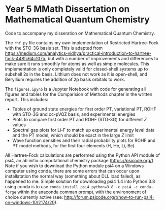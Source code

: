 # Year 5 MMath Dissertation on Mathematical Quantum Chemistry

Code to accompany my disseration on Mathematical Quantum Chemistry.

The `rhf.py` file contains my own implementation of Restricted Hartree-Fock with the STO-3G basis set. This is adapted from https://medium.com/analytics-vidhya/practical-introduction-to-hartree-fock-448fc64c107b, but with a number of improvements and differences to make sure it runs smoothly for atoms as well as simple molecules. This implementation is only completely valid for closed-shell systems up to subshell 2s in the basis. Lithium does not work as it is open-shell, and Beryllium requires the addition of 2p basis orbitals to work.

The `figures.ipynb` is a Jupyter Notebook with code for generating all figures and tables for the Comparision of Methods chapter in the written report. This includes:
- Tables of ground state energies for first order PT, variational PT, ROHF with STO-3G and cc-pVQZ basis, and experimental energies
- Plots to compare first order PT and ROHF (STO-3G) for different $Z$ values
- Spectral gap plots for Li-F to match up experimental energy level data and the PT model, which should be exact in the large $Z$ limit
- Wave function densities and their radial probability plots for ROHF and PT model methods, for the first four elements (H, He, Li, Be)

All Hartree-Fock calculations are performed using the Python API module of psi4, an ab initio computational chemistry package (https://psicode.org/).
Note if you wish to download the Python module psi4 on a Windows computer using conda, there are some errors that can occur upon installatation the normal way (something about DLL load failed), as happened to me. Simple solution for downloading psi4 1.4 into Python 3.8 using conda is to use `conda install psi4 python=3.8 -c psi4 -c conda-forge` within the anaconda comman prompt, with the environoment of choice currently active (see: http://forum.psicode.org/t/how-to-run-psi4-on-windows-10/2174/20).
